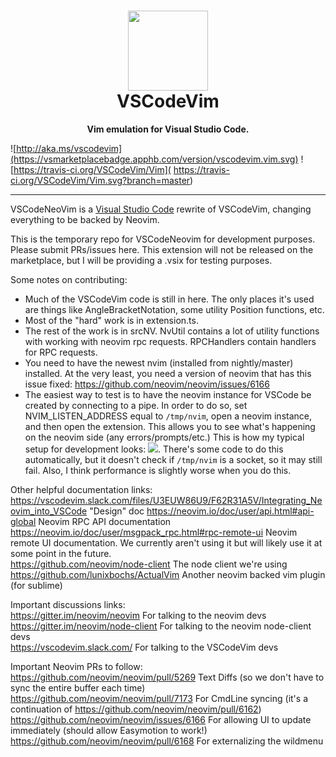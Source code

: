 <h1 align="center"><img src="https://raw.githubusercontent.com/VSCodeVim/Vim/master/images/icon.png" height="128"><br>VSCodeVim</h1>
<p align="center"><strong>Vim emulation for Visual Studio Code.</strong></p>

![http://aka.ms/vscodevim](https://vsmarketplacebadge.apphb.com/version/vscodevim.vim.svg)
![https://travis-ci.org/VSCodeVim/Vim]( https://travis-ci.org/VSCodeVim/Vim.svg?branch=master)


<hr>

VSCodeNeoVim is a [Visual Studio Code](https://code.visualstudio.com/) rewrite of VSCodeVim, changing everything to be backed by Neovim.

This is the temporary repo for VSCodeNeovim for development purposes. Please submit PRs/issues here. This extension will not be released on the marketplace, but I will be providing a .vsix for testing purposes.

Some notes on contributing:
* Much of the VSCodeVim code is still in here. The only places it's used are things like AngleBracketNotation, some utility Position functions, etc.
* Most of the "hard" work is in extension.ts.
* The rest of the work is in srcNV. NvUtil contains a lot of utility functions with working with neovim rpc requests. RPCHandlers contain handlers for RPC requests.
* You need to have the newest nvim (installed from nightly/master) installed. At the very least, you need a version of neovim that has this issue fixed: https://github.com/neovim/neovim/issues/6166
* The easiest way to test is to have the neovim instance for VSCode be created by connecting to a pipe. In order to do so, set NVIM_LISTEN_ADDRESS equal to `/tmp/nvim`, open a neovim instance, and then open the extension. This allows you to see what's happening on the neovim side (any errors/prompts/etc.) This is how my typical setup for development looks: ![](https://i.imgur.com/gwck9Do.jpg). There's some code to do this automatically, but it doesn't check if `/tmp/nvim` is a socket, so it may still fail. Also, I think performance is slightly worse when you do this.


Other helpful documentation links:
https://vscodevim.slack.com/files/U3EUW86U9/F62R31A5V/Integrating_Neovim_into_VSCode "Design" doc
https://neovim.io/doc/user/api.html#api-global Neovim RPC API documentation
https://neovim.io/doc/user/msgpack_rpc.html#rpc-remote-ui Neovim remote UI documentation. We currently aren't using it but will likely use it at some point in the future.  
https://github.com/neovim/node-client The node client we're using  
https://github.com/lunixbochs/ActualVim Another neovim backed vim plugin (for sublime)


Important discussions links:  
https://gitter.im/neovim/neovim For talking to the neovim devs  
https://gitter.im/neovim/node-client For talking to the neovim node-client devs  
https://vscodevim.slack.com/ For talking to the VSCodeVim devs  

Important Neovim PRs to follow:  
https://github.com/neovim/neovim/pull/5269 Text Diffs (so we don't have to sync the entire buffer each time)  
https://github.com/neovim/neovim/pull/7173 For CmdLine syncing (it's a continuation of https://github.com/neovim/neovim/pull/6162)
https://github.com/neovim/neovim/issues/6166 For allowing UI to update immediately (should allow Easymotion to work!)  
https://github.com/neovim/neovim/pull/6168 For externalizing the wildmenu



